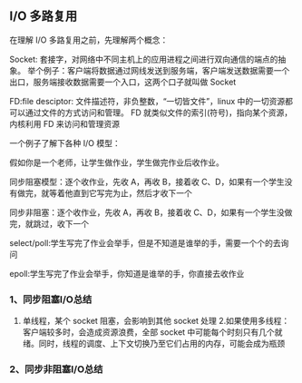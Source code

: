 ## I/O 多路复用

在理解 I/O 多路复用之前，先理解两个概念：

Socket:
套接字，对网络中不同主机上的应用进程之间进行双向通信的端点的抽象。
举个例子：客户端将数据通过网线发送到服务端，客户端发送数据需要一个出口，服务端接收数据需要一个入口，这两个口子就叫做 Socket

FD:file desciptor:
文件描述符，非负整数，“一切皆文件”，linux 中的一切资源都可以通过文件的方式访问和管理。
FD 就类似文件的索引(符号)，指向某个资源，内核利用 FD 来访问和管理资源

一个例子了解下各种 I/O 模型：

假如你是一个老师，让学生做作业，学生做完作业后收作业。

同步阻塞模型：逐个收作业，先收 A，再收 B，接着收 C、D，如果有一个学生没有做完，就等着他直到它写完为止，然后才收下一个

同步非阻塞：逐个收作业，先收 A，再收 B，接着收 C、D，如果有一个学生没做完，就跳过，收下一个

select/poll:学生写完了作业会举手，但是不知道是谁举的手，需要一个个的去询问

epoll:学生写完了作业会举手，你知道是谁举的手，你直接去收作业

### 1、同步阻塞I/O总结

1. 单线程，某个 socket 阻塞，会影响到其他 socket 处理 2.如果使用多线程：客户端较多时，会造成资源浪费，全部 socket 中可能每个时刻只有几个就绪。同时，线程的调度、上下文切换乃至它们占用的内存，可能会成为瓶颈

### 2、同步非阻塞I/O总结
